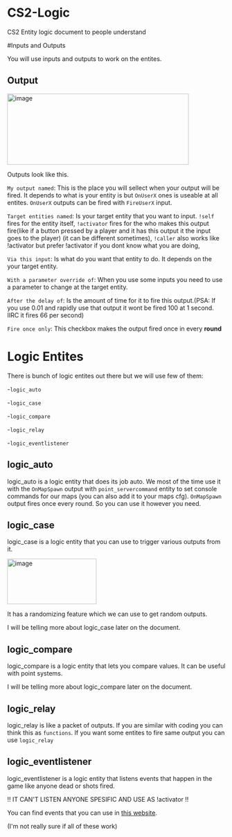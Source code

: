 # CS2-Logic
CS2 Entity logic document to people understand

#Inputs and Outputs

You will use inputs and outputs to work on the entites.

## Output

<img width="419" height="164" alt="image" src="https://github.com/user-attachments/assets/e648cc53-f94c-4116-94b9-9caacfad4dce" />

Outputs look like this. 

`My output named`: This is the place you will sellect when your output will be fired. It depends to what is your entity is but `OnUserX` ones is useable at all entites. `OnUserX` outputs can be fired with `FireUserX` input.

`Target entities named`: Is your target entity that you want to input. `!self` fires for the entity itself, `!activator` fires for the who makes this output fire(like if a button pressed by a player and it has this output it the input goes to the player) (it can be different sometimes), `!caller` also works like !activator but prefer !activator if you dont know what you are doing, 

`Via this input`: Is what do you want that entity to do. It depends on the your target entity.

`With a parameter override of`: When you use some inputs you need to use a parameter to change at the target entity.

`After the delay of`: Is the amount of time for it to fire this output.(PSA: If you use 0.01 and rapidly use that output it wont be fired 100 at 1 second. IIRC it fires 66 per second)

`Fire once only`: This checkbox makes the output fired once in every **round**


# Logic Entites
There is bunch of logic entites out there but we will use few of them:

-`logic_auto`

-`logic_case`

-`logic_compare`

-`logic_relay`

-`logic_eventlistener`

## logic_auto

logic_auto is a logic entity that does its job auto. We most of the time use it with the `OnMapSpawn` output with `point_servercommand` entity to set console commands for our maps (you can also add it to your maps cfg). `OnMapSpawn` output fires once every round. So you can use it however you need.

## logic_case

logic_case is a logic entity that you can use to trigger various outputs from it.

<img width="206" height="105" alt="image" src="https://github.com/user-attachments/assets/8d1da3b3-5ec2-4f51-9471-f6da61a042b0" />

It has a randomizing feature which we can use to get random outputs.

I will be telling more about logic_case later on the document.

## logic_compare

logic_compare is a logic entity that lets you compare values. It can be useful with point systems.

I will be telling more about logic_compare later on the document.

## logic_relay

logic_relay is like a packet of outputs. If you are similar with coding you can think this as `functions`. If you want some entites to fire same output you can use `logic_relay`

## logic_eventlistener

logic_eventlistener is a logic entity that listens events that happen in the game like anyone dead or shots fired.

!! IT CAN'T LISTEN ANYONE SPESIFIC AND USE AS !activator !!

You can find events that you can use in [this website](https://wiki.alliedmods.net/Counter-Strike:_Global_Offensive_Events).

(I'm not really sure if all of these work)
